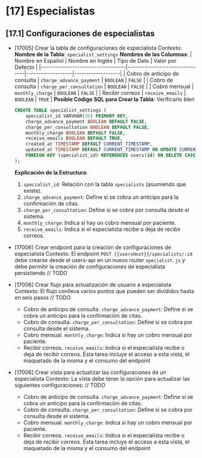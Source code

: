 # [17] Especialistas

## [17.1] Configuraciones de especialistas

- [17005] Crear la tabla de configuraciones de especialista
  Contexto:
  **Nombre de la Tabla**: `specialist_settings`
  **Nombres de las Columnas**:
  | Nombre en Español | Nombre en Inglés | Tipo de Dato | Valor por Defecto |
  |-----------------------------------|--------------------------------|-------------------|-------------------|
  | Cobro de anticipo de consulta | `charge_advance_payment` | `BOOLEAN` | `FALSE` |
  | Cobro de consulta | `charge_per_consultation` | `BOOLEAN` | `FALSE` |
  | Cobro mensual | `monthly_charge` | `BOOLEAN` | `FALSE` |
  | Recibir correos | `receive_emails` | `BOOLEAN` | `TRUE` |
  **Posible Código SQL para Crear la Tabla**:
  Verificarlo bien

  ```sql
  CREATE TABLE specialist_settings (
      specialist_id VARVHAR(36) PRIMARY KEY,
      charge_advance_payment BOOLEAN DEFAULT FALSE,
      charge_per_consultation BOOLEAN DEFAULT FALSE,
      monthly_charge BOOLEAN DEFAULT FALSE,
      receive_emails BOOLEAN DEFAULT TRUE,
      created_at TIMESTAMP DEFAULT CURRENT_TIMESTAMP,
      updated_at TIMESTAMP DEFAULT CURRENT_TIMESTAMP ON UPDATE CURRENT_TIMESTAMP,
      FOREIGN KEY (specialist_id) REFERENCES users(id) ON DELETE CASCADE
  );
  ```

  **Explicación de la Estructura**:

  1. `specialist_id`: Relación con la tabla `specialists` (asumiendo que existe).
  2. `charge_advance_payment`: Define si se cobra un anticipo para la confirmación de citas.
  3. `charge_per_consultation`: Define si se cobra por consulta desde el sistema.
  4. `monthly_charge`: Indica si hay un cobro mensual por paciente.
  5. `receive_emails`: Indica si el especialista recibe o deja de recibir correos.

- [17006] Crear endpoint para la creación de configuraciones de especialista
  Contexto: El endpoint `POST {{usersHost}}/specialists/:id` debe crearse desde el users-api en un nuevo router `specialist.js` y debe permitir la creación de configuraciones de especialista persistiendo
  // TODO

- [17006] Crear flujo para actualización de usuario a especialista
  Contexto: El flujo conlleva varios puntos que pueden ser divididos hasta en seis pasos
  // TODO

  - Cobro de anticipo de consulta. `charge_advance_payment`: Define si se cobra un anticipo para la confirmación de citas.
  - Cobro de consulta. `charge_per_consultation`: Define si se cobra por consulta desde el sistema.
  - Cobro mensual. `monthly_charge`: Indica si hay un cobro mensual por paciente.
  - Recibir correos. `receive_emails`: Indica si el especialista recibe o deja de recibir correos.
    Esta tarea incluye el acceso a esta vista, el maquetado de la misma y el consumo del endpoint

- [17006] Crear vista para actualizar las configuraciones de un especialista
  Contexto: La vista debe tener la opción para actualizar las siguientes configuraciones:
  // TODO
  - Cobro de anticipo de consulta. `charge_advance_payment`: Define si se cobra un anticipo para la confirmación de citas.
  - Cobro de consulta. `charge_per_consultation`: Define si se cobra por consulta desde el sistema.
  - Cobro mensual. `monthly_charge`: Indica si hay un cobro mensual por paciente.
  - Recibir correos. `receive_emails`: Indica si el especialista recibe o deja de recibir correos.
    Esta tarea incluye el acceso a esta vista, el maquetado de la misma y el consumo del endpoint
